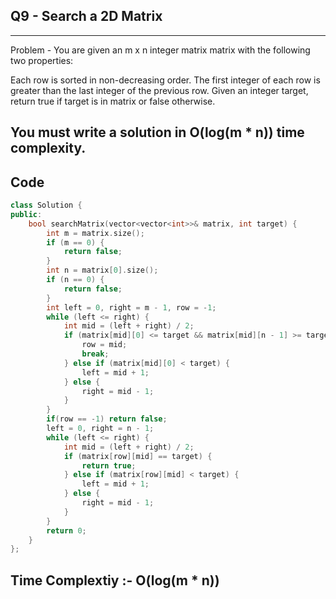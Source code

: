 ## Q9 - Search a 2D Matrix
---
Problem - You are given an m x n integer matrix matrix with the following two properties:

Each row is sorted in non-decreasing order.
The first integer of each row is greater than the last integer of the previous row.
Given an integer target, return true if target is in matrix or false otherwise.

You must write a solution in O(log(m * n)) time complexity.
---
## Code
```cpp
class Solution {
public:
    bool searchMatrix(vector<vector<int>>& matrix, int target) {
        int m = matrix.size();
        if (m == 0) {
            return false;
        }
        int n = matrix[0].size();
        if (n == 0) {
            return false;
        }
        int left = 0, right = m - 1, row = -1;
        while (left <= right) {
            int mid = (left + right) / 2;
            if (matrix[mid][0] <= target && matrix[mid][n - 1] >= target) {
                row = mid;
                break;
            } else if (matrix[mid][0] < target) {
                left = mid + 1;
            } else {
                right = mid - 1;
            }
        }
        if(row == -1) return false;
        left = 0, right = n - 1;
        while (left <= right) {
            int mid = (left + right) / 2;
            if (matrix[row][mid] == target) {
                return true;
            } else if (matrix[row][mid] < target) {
                left = mid + 1;
            } else {
                right = mid - 1;
            }
        }
        return 0;
    }
};
```
## Time Complextiy :- O(log(m * n))